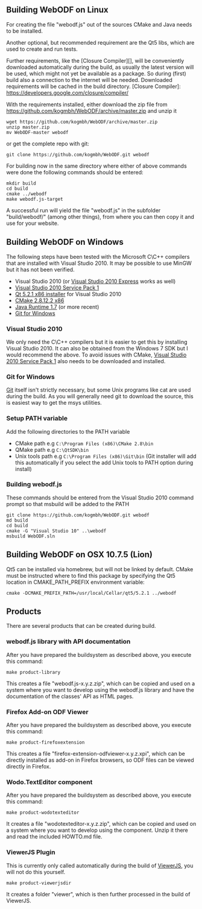 ## Building WebODF on Linux

For creating the file "webodf.js" out of the sources CMake and Java needs to be installed.

Another optional, but recommended requirement are the Qt5 libs, which are used to create and run tests.

Further requirements, like the [Closure Compiler][], will be conveniently downloaded automatically during the build, as usually the latest version will be used,
which might not yet be available as a package. So during (first) build also a connection to the internet will be needed.
Downloaded requirements will be cached in the build directory.
[Closure Compiler]: https://developers.google.com/closure/compiler/

With the requirements installed, either download the zip file from https://github.com/kogmbh/WebODF/archive/master.zip and unzip it

    wget https://github.com/kogmbh/WebODF/archive/master.zip
    unzip master.zip
    mv WebODF-master webodf

or get the complete repo with git:

    git clone https://github.com/kogmbh/WebODF.git webodf

For building now in the same directory where either of above commands were done the following commands should be entered:

    mkdir build
    cd build
    cmake ../webodf
    make webodf.js-target

A successful run will yield the file "webodf.js" in the subfolder "build/webodf/" (among other things), from where you can then copy it and use for your website.


## Building WebODF on Windows

The following steps have been tested with the Microsoft C\C++ compilers that are installed with Visual Studio 2010. It may be possible to use MinGW but it has not been verified.

* Visual Studio 2010 (or [Visual Studio 2010 Express][] works as well)
* [Visual Studio 2010 Service Pack 1][]
* [Qt 5.2.1 x86 installer](http://download.qt-project.org/official_releases/qt/5.2/5.2.1/qt-opensource-windows-x86-msvc2010-5.2.1.exe) for Visual Studio 2010
* [CMake 2.8.12.2 x86](http://www.cmake.org/files/v2.8/cmake-2.8.12.2-win32-x86.exe)
* [Java Runtime 1.7](http://java.com/en/download/index.jsp) (or more recent)
* [Git for Windows][]

[Visual Studio 2010 Express]: http://www.visualstudio.com/en-us/downloads#d-2010-express
[Visual Studio 2010 Service Pack 1]: http://www.microsoft.com/en-us/download/details.aspx?id=23691
[Git for Windows]: http://msysgit.github.io/

### Visual Studio 2010

We only need the C\C++ compilers but it is easier to get this by installing Visual Studio 2010. It can also be obtained from the Windows 7 SDK but I would
recommend the above. To avoid issues with CMake, [Visual Studio 2010 Service Pack 1][] also needs to be downloaded and installed.

### Git for Windows

[Git][Git for Windows] itself isn't strictly necessary, but some Unix programs like cat are used during the build.
As you will generally need git to download the source, this is easiest way to get the msys utilities.

### Setup PATH variable

Add the following directories to the PATH variable

* CMake path e.g `C:\Program Files (x86)\CMake 2.8\bin`
* QMake path e.g `C:\QtSDK\bin`
* Unix tools path e.g `C:\Program Files (x86)\Git\bin` (Git installer will add this automatically if you select the add Unix tools to PATH option during install)

### Building webodf.js
These commands should be entered from the Visual Studio 2010 command prompt so that msbuild will be added to the PATH

    git clone https://github.com/kogmbh/WebODF.git webodf
    md build
    cd build
    cmake -G "Visual Studio 10" ..\webodf
    msbuild WebODF.sln


## Building WebODF on OSX 10.7.5 (Lion)

Qt5 can be installed via homebrew, but will not be linked by default. CMake must be instructed where to find this package by
specifying the Qt5 location in CMAKE_PATH_PREFIX environment variable:

    cmake -DCMAKE_PREFIX_PATH=/usr/local/Cellar/qt5/5.2.1 ../webodf


## Products

There are several products that can be created during build.

### webodf.js library with API documentation

After you have prepared the buildsystem as described above, you execute this command:

    make product-library

This creates a file "webodf.js-x.y.z.zip", which can be copied and used on a system where you want to develop using the webodf.js library
and have the documentation of the classes' API as HTML pages.

### Firefox Add-on ODF Viewer

After you have prepared the buildsystem as described above, you execute this command:

    make product-firefoxextension

This creates a file "firefox-extension-odfviewer-x.y.z.xpi", which can be directly installed as add-on in Firefox browsers, so ODF files can be viewed directly in Firefox.

### Wodo.TextEditor component

After you have prepared the buildsystem as described above, you execute this command:

    make product-wodotexteditor

It creates a file "wodotexteditor-x.y.z.zip", which can be copied and used on a system where you want to develop using the component.
Unzip it there and read the included HOWTO.md file.

### ViewerJS Plugin

This is currently only called automatically during the build of [ViewerJS](http://viewerjs.org), you will not do this yourself.

    make product-viewerjsdir

It creates a folder "viewer", which is then further processed in the build of ViewerJS.
